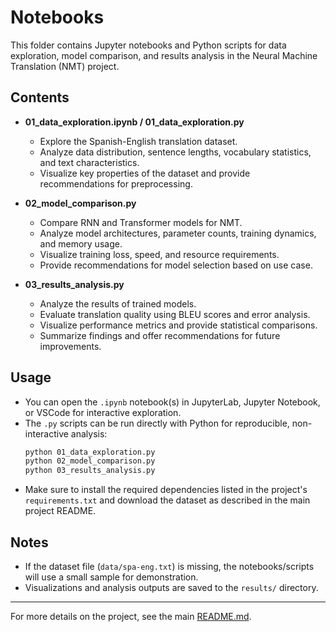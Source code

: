 # Notebooks

This folder contains Jupyter notebooks and Python scripts for data exploration, model comparison, and results analysis in the Neural Machine Translation (NMT) project.

## Contents

- **01_data_exploration.ipynb / 01_data_exploration.py**
  - Explore the Spanish-English translation dataset.
  - Analyze data distribution, sentence lengths, vocabulary statistics, and text characteristics.
  - Visualize key properties of the dataset and provide recommendations for preprocessing.

- **02_model_comparison.py**
  - Compare RNN and Transformer models for NMT.
  - Analyze model architectures, parameter counts, training dynamics, and memory usage.
  - Visualize training loss, speed, and resource requirements.
  - Provide recommendations for model selection based on use case.

- **03_results_analysis.py**
  - Analyze the results of trained models.
  - Evaluate translation quality using BLEU scores and error analysis.
  - Visualize performance metrics and provide statistical comparisons.
  - Summarize findings and offer recommendations for future improvements.

## Usage

- You can open the `.ipynb` notebook(s) in JupyterLab, Jupyter Notebook, or VSCode for interactive exploration.
- The `.py` scripts can be run directly with Python for reproducible, non-interactive analysis:
  ```bash
  python 01_data_exploration.py
  python 02_model_comparison.py
  python 03_results_analysis.py
  ```
- Make sure to install the required dependencies listed in the project's `requirements.txt` and download the dataset as described in the main project README.

## Notes
- If the dataset file (`data/spa-eng.txt`) is missing, the notebooks/scripts will use a small sample for demonstration.
- Visualizations and analysis outputs are saved to the `results/` directory.

---
For more details on the project, see the main [README.md](../README.md). 